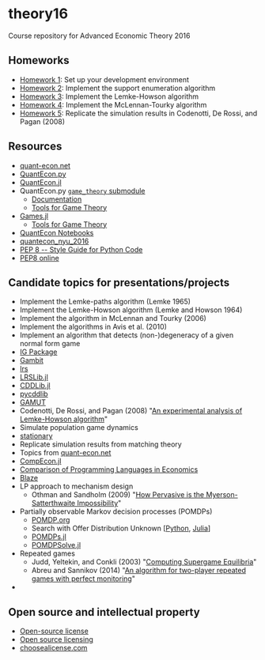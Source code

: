 # theory16
Course repository for Advanced Economic Theory 2016

## Homeworks

* [Homework 1](hw01.md):
  Set up your development environment
* [Homework 2](hw02.md):
  Implement the support enumeration algorithm
* [Homework 3](hw03.md):
  Implement the Lemke-Howson algorithm
* [Homework 4](hw04.md):
  Implement the McLennan-Tourky algorithm
* [Homework 5](hw05.md):
  Replicate the simulation results in Codenotti, De Rossi, and Pagan (2008)

## Resources

* [quant-econ.net](http://quant-econ.net)
* [QuantEcon.py](https://github.com/QuantEcon/QuantEcon.py)
* [QuantEcon.jl](https://github.com/QuantEcon/QuantEcon.jl)
* QuantEcon.py
  [`game_theory` submodule](https://github.com/QuantEcon/QuantEcon.py/tree/master/quantecon/game_theory)
  * [Documentation](http://quanteconpy.readthedocs.io/en/latest/game_theory.html)
  * [Tools for Game Theory](http://nbviewer.jupyter.org/github/QuantEcon/QuantEcon.notebooks/blob/master/game_theory_py.ipynb)
* [Games.jl](https://github.com/QuantEcon/Games.jl)
  * [Tools for Game Theory](http://nbviewer.jupyter.org/github/QuantEcon/QuantEcon.notebooks/blob/master/game_theory_jl.ipynb)
* [QuantEcon Notebooks](http://quantecon.org/notebooks.html)
* [quantecon_nyu_2016](https://github.com/jstac/quantecon_nyu_2016)
* [PEP 8 -- Style Guide for Python Code](https://www.python.org/dev/peps/pep-0008/)
* [PEP8 online](http://pep8online.com)

## Candidate topics for presentations/projects

* Implement the Lemke-paths algorithm (Lemke 1965)
* Implement the Lemke-Howson algorithm (Lemke and Howson 1964)
* Implement the algorithm in McLennan and Tourky (2006)
* Implement the algorithms in Avis et al. (2010)
* Implement an algorithm that detects (non-)degeneracy of a given normal form game
* [IG Package](http://cupid.economics.uq.edu.au/mclennan/Software/ig-man_all-1.1.pdf)
* [Gambit](https://github.com/gambitproject/gambit)
* [lrs](http://cgm.cs.mcgill.ca/~avis/C/lrs.html)
* [LRSLib.jl](https://github.com/blegat/LRSLib.jl)
* [CDDLib.jl](https://github.com/blegat/CDDLib.jl)
* [pycddlib](https://github.com/mcmtroffaes/pycddlib)
* [GAMUT](http://gamut.stanford.edu)
* Codenotti, De Rossi, and Pagan (2008) "[An experimental analysis of Lemke-Howson algorithm](https://arxiv.org/abs/0811.3247)"
* Simulate population game dynamics
* [stationary](https://github.com/marcharper/stationary)
* Replicate simulation results from matching theory
* Topics from [quant-econ.net](http://quant-econ.net)
* [CompEcon.jl](https://github.com/spencerlyon2/CompEcon.jl)
* [Comparison of Programming Languages in Economics](https://github.com/jesusfv/Comparison-Programming-Languages-Economics)
* [Blaze](http://blaze.pydata.org)
* LP approach to mechanism design
  * Othman and Sandholm (2009) "[How Pervasive is the Myerson-Satterthwaite Impossibility](https://www.cs.cmu.edu/~sandholm/myersat.ijcai09.pdf)"
* Partially observable Markov decision processes (POMDPs)
  * [POMDP.org](http://www.pomdp.org)
  * Search with Offer Distribution Unknown
    [[Python](http://lectures.quantecon.org/py/odu.html),
     [Julia](http://lectures.quantecon.org/jl/odu.html)]
  * [POMDPs.jl](https://github.com/JuliaPOMDP/POMDPs.jl)
  * [POMDPSolve.jl](https://github.com/JuliaPOMDP/POMDPSolve.jl)
* Repeated games
  * Judd, Yeltekin, and Conkli (2003) "[Computing Supergame Equilibria](http://onlinelibrary.wiley.com/doi/10.1111/1468-0262.t01-1-00445/abstract)"
  * Abreu and Sannikov (2014) "[An algorithm for two-player repeated games with perfect monitoring](https://econtheory.org/ojs/index.php/te/article/viewFile/1302/10807/322)"
* 

## Open source and intellectual property

* [Open-source license](https://en.wikipedia.org/wiki/Open-source_license)
* [Open source licensing](https://help.github.com/articles/open-source-licensing/)
* [choosealicense.com](http://choosealicense.com)
